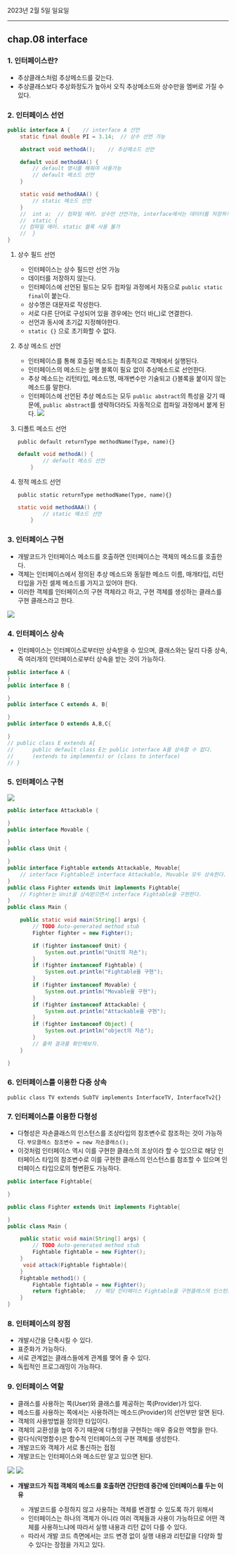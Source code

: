 2023년 2월 5일 일요일

---

## chap.08 interface

### 1. 인터페이스란?

- 추상클래스처럼 추상메소드를 갖는다.
- 추상클래스보다 추상화정도가 높아서 오직 추상메소드와 상수만을 멤버로 가질 수 있다.

### 2. 인터페이스 선언

```java
public interface A {    // interface A 선언
	static final double PI = 3.14;  // 상수 선언 가능

	abstract void methodA();    // 추상메소드 선언

	default void methodAA() {
		// default 명시를 해줘야 사용가능
        // default 메소드 선언
	}

	static void methodAAA() {
        // static 메소드 선언
	}
    //	int a;	// 컴파일 에러. 상수만 선언가능, interface에서는 데이터를 저장하지 않는다.
    //	static {
	// 컴파일 에러. static 블록 사용 불가
    //	}
}
```

1. 상수 필드 선언

   - 인터페이스는 상수 필드만 선언 가능
   - 데이터를 저장하지 않는다.
   - 인터페이스에 선언된 필드는 모두 컴파일 과정에서 자동으로 `public static final`이 붙는다.
   - 상수명은 대문자로 작성한다.
   - 서로 다른 단어로 구성되어 있을 경우에는 언더 바(\_)로 연결한다.
   - 선언과 동시에 초기값 지정해야한다.
   - `static {}` 으로 초기화할 수 없다.

2. 추상 메소드 선언

   - 인터페이스를 통해 호출된 메소드는 최종적으로 객체에서 실행된다.
   - 인터페이스의 메소드는 실행 블록이 필요 없이 추상메소드로 선언한다.
   - 추상 메소드는 리턴타입, 메소드명, 매개변수만 기술되고 {}블록을 붙이지 않는 메소드를 말한다.
   - 인터페이스에 선언된 추상 메소드는 모두 `public abstract`의 특성을 갖기 때문에, `public abstract`를 생략하더라도 자동적으로 컴파일 과정에서 붙게 된다.
     ![](https://cafeptthumb-phinf.pstatic.net/MjAyMDExMjFfNjcg/MDAxNjA1OTI4MjMzMjE1.RqtB0LvLheDpZF_1ciXYMED2lQcHOQYEgSXOu68lF_4g.s6-EcqYX5C74CAL-OqRtDZd-zdMExw3B_Z8P0YZUn1Yg.PNG/a1.PNG?type=w1600)

3. 디폴트 메소드 선언

   `public default returnType methodName(Type, name){}`

   ```java
   default void methodA() {
           // default 메소드 선언
       }
   ```

4. 정적 메소드 선언

   `public static returnType methodName(Type, name){}`

   ```java
   static void methodAAA() {
           // static 메소드 선언
       }
   ```

### 3. 인터페이스 구현

- 개발코드가 인터페이스 메소드를 호출하면 인터페이스는 객체의 메소드를 호출한다.
- 객체는 인터페이스에서 정의된 추상 메소드와 동일한 메소드 이름, 매개타입, 리턴타입을 가진 셀제 메소드를 가지고 있어야 한다.
- 이러한 객체를 인터페이스의 구현 객체라고 하고, 구현 객체를 생성하는 클래스를 구현 클래스라고 한다.

![](https://cafeptthumb-phinf.pstatic.net/MjAyMDExMjFfMTkw/MDAxNjA1OTM1NTA4NjEz.-JL3N-8-AUhkAR7oelT_lfEk3HXcjEpc03Aj6K7nmW0g.7tdYCFb4BeyZ6z5vVeMLAdXGbBaLITpZZbpj8KLralsg.PNG/a1.PNG?type=w1600)

### 4. 인터페이스 상속

- 인터페이스는 인터페이스로부터만 상속받을 수 있으며, 클래스와는 달리 다중 상속, 즉 여러개의 인터페이스로부터 상속을 받는 것이 가능하다.

```java
public interface A {
}
public interface B {

}
public interface C extends A, B{

}
public interface D extends A,B,C{

}
// public class E extends A{
//      public default class E는 public interface A를 상속할 수 없다.
//      (extends to implements) or (class to interface)
// }
```

### 5. 인터페이스 구현

![](https://cafeptthumb-phinf.pstatic.net/MjAyMDExMjJfMjcg/MDAxNjA2MDQyMTc3NDM1.R-XkxHVXQU3cfH7FPfaxcgdYcICtlYZoyq5kSLSKoSIg.3wsTc2u9Tczk9bLpZsqYRw5wBk-h3gftgCuqbo-oBLIg.PNG/image.png?type=w1600)

```java
public interface Attackable {

}
public interface Movable {

}
public class Unit {

}
public interface Fightable extends Attackable, Movable{
    // interface Fightable은 interface Attackable, Movable 모두 상속한다.
}
public class Fighter extends Unit implements Fightable{
    // Fighter는 Unit을 상속받으면서 interface Fightable을 구현한다.
}
public class Main {

	public static void main(String[] args) {
		// TODO Auto-generated method stub
		Fighter fighter = new Fighter();

		if (fighter instanceof Unit) {
			System.out.println("Unit의 자손");
		}
		if (fighter instanceof Fightable) {
			System.out.println("Fightable을 구현");
		}
		if (fighter instanceof Movable) {
			System.out.println("Movable을 구현");
		}
		if (fighter instanceof Attackable) {
			System.out.println("Attackable을 구현");
		}
		if (fighter instanceof Object) {
			System.out.println("object의 자손");
		}
        // 출력 결과를 확인해보자.
	}

}
```

### 6. 인터페이스를 이용한 다중 상속

`public class TV extends SubTV implements InterfaceTV, InterfaceTv2{}`

### 7. 인터페이스를 이용한 다형성

- 다형성은 자손클래스의 인스턴스를 조상타입의 참조변수로 참조하는 것이 가능하다.
  `부모클래스 참조변수 = new 자손클래스();`
- 이것처럼 인터페이스 역시 이를 구현한 클래스의 조상이라 할 수 있으므로 해당 인터페이스 타입의 참조변수로 이를 구현한 클래스의 인스턴스를 참조할 수 있으며 인터페이스 타입으로의 형변환도 가능하다.

```java
public interface Fightable{

}

public class Fighter extends Unit implements Fightable{

}
public class Main {

	public static void main(String[] args) {
		// TODO Auto-generated method stub
		Fightable fightable = new Fighter();
    }
     void attack(Fightable fightable){
    }
    Fightable method1() {
		Fightable fightable = new Fighter();
		return fightable;   // 해당 인터페이스 Fightable을 구현클래스의 인스턴스로 반환한다는 것을 의미한다.
    }
}
```

### 8. 인터페이스의 장점

- 개발시간을 단축시킬 수 있다.
- 표준화가 가능하다.
- 서로 관계없는 클래스들에게 관계를 맺어 줄 수 있다.
- 독립적인 프로그래밍이 가능하다.

### 9. 인터페이스 역할

- 클래스를 사용하는 쪽(User)와 클래스를 제공하는 쪽(Provider)가 있다.
- 메소드를 사용하는 쪽에서는 사용하려는 메소드(Provider)의 선언부만 알면 된다.
- 객체의 사용방법을 정의한 타입이다.
- 객체의 교환성을 높여 주기 때문에 다형성을 구현하는 매우 중요한 역할을 한다.
- 람다식(익명함수)은 함수적 인터페이스의 구현 객체를 생성한다.
- 개발코드와 객체가 서로 통신하는 접점
- 개발코드는 인터페이스와 메소드만 알고 있으면 된다.

![](https://cafeptthumb-phinf.pstatic.net/MjAyMDExMjFfMjQw/MDAxNjA1OTI3NTAyMTY3.uLfbNzGG1pXb1fqLjOwOEqV4ugdGw8w50aLJ_QLXl6wg.0EMwjuF1jWhWcpm2d1sc1Xs3z8HMZpk6Th8LRfT6ynkg.PNG/%E3%85%811.png?type=w1600)
![](https://cafeptthumb-phinf.pstatic.net/MjAyMDExMjFfMjY4/MDAxNjA1OTI3NTE5Njgy.VZaIgaa6cYBRJQl5NfpiauVkqwTg26y8hJFZSQodNYgg.Ai4HdLDGMV75Y9SBHv0RmPP8r1x9-x4aoc4VvIKLkzog.PNG/%E3%85%812.png?type=w1600)

- **개발코드가 직접 객체의 메소드를 호출하면 간단한데 중간에 인터페이스를 두는 이유**

  - 개발코드를 수정하지 않고 사용하는 객체를 변경할 수 있도록 하기 위해서
  - 인터페이스는 하나의 객체가 아니라 여러 객체들과 사용이 가능하므로 어떤 객체를 사용하느냐에 따라서 실행 내용과 리턴 값이 다를 수 있다.
  - 따라서 개발 코드 측면에서는 코드 변경 없이 실행 내용과 리턴값을 다양화 할 수 있다는 장점을 가지고 있다.
